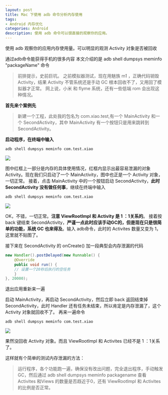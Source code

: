 ```yaml
---
layout: post
title: Mac 下使用 adb 命令分析内存使用
tags:
- Android 内存优化
categories: Android
description: 使用 adb 命令可以很直接的观察你的应用。
---
```

 使用 adb 观察你的应用内存使用量。可以明显的观测 Activity 对象是否被回收


通过adb命令能获得手机的很多内容
本文介绍的是 adb shell dumpsys meminfo "packageName" 命令




> 前排提示，史前巨坑。
> 之前模拟器测试，现在用魅族 m1 ，正确代码销毁 Activity，结果 Activity 不管系统还是手动 GC 根本回收不了，又用回了模拟器才正常。
> 网上说，小米 和 flyme 系统，还有一些低端 rom 会出现这种情况。


**首先来个案例先**


> 新建一个工程，此处我的包名为 com.xiao.test,有一个 MainActivity 和一个 SecondActivity，其中 MainActivity 有一个按钮只是用来跳转到 SecondActivity。


**启动程序，在终端中输入**

```
adb shell dumpsys meminfo com.test.xiao
```

![](http://img.blog.csdn.net/20160908144356235)

图中红框上一部分是内存的具体使用情况，红框内显示出最容易泄漏的对象 Activity。现在我们只启动了一个 MainActivity，图中也正是一个 Activity 对象，一切正常。
接着，点击 MainActivity 中的一个按钮启动 SecondActivity，**此时 SecondActivity 没有做任何事**，继续在终端中输入

```
adb shell dumpsys meminfo com.test.xiao
```

![](http://img.blog.csdn.net/20160908145509395)


OK，不错，一切正常。**注意 ViewRootImpl 和 Activity 是 1 ：1关系的**。
接着按 back 键结束 SecondActivity，**严谨一点此时应该手动GC的，但是现在只是很简单的功能，系统 GC 也来得及**。输入 adb命令，此时的 Activites 数量又变为 1，这里就不贴图了。

接下来在 SecondActivity 的 onCreate() 加一段典型会内存泄漏的代码


``` java
new Handler().postDelayed(new Runnable() {
    @Override
    public void run() {
    // 设置一个20秒后执行的空任务
    }
}, 20000);
```

退出应用重新来一遍

启动 MainActivity，再启动 SecondActivity，然后立即 back 返回结束掉 SecondActivity，此时 Handler 还有任务未结束，所以肯定是内存泄漏了，这个 Activity 对象就回收不了。
再来一遍命令

```
adb shell dumpsys meminfo com.test.xiao
```

![](http://img.blog.csdn.net/20160908164048257)

果然没回收 Activity 对象。而且 ViewRootImpl 和 Activites 已经不是 1 ：1关系了。


这样就有个简单的测试内存泄漏的方法：


> 运行程序，各个功能跑一遍，确保没有改出问题，完全退出程序，手动触发GC，然后通过 adb shell dumpsys meminfo packagename 查看Activites 和Views 的数量是否趋近于0，还有 ViewRootImpl 和 Activites 的比例是否正常。















